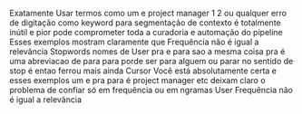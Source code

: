 Exatamente
Usar termos como um e project manager 1 2 ou qualquer erro de digitação como keyword para segmentação de contexto é totalmente inútil  e pior pode comprometer toda a curadoria e automação do pipeline
Esses exemplos mostram claramente que
 Frequência não é igual a relevância
 Stopwords nomes de
User
pra e para sao a mesma coisa pra é uma abreviacao de para
para porde ser para alguem ou parar no sentido de stop
é entao ferrou mais ainda
Cursor
Você está absolutamente certa  e esses exemplos um e pra para é project manager etc deixam claro o problema de confiar só em frequência ou em ngramas
User
Frequência não é igual a relevância